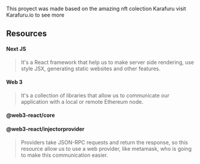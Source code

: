 This proyect was made based on the amazing nft colection Karafuru
visit Karafuru.io to see more

## Resources

#### Next JS 
> It's a React framework that help us to make server side rendering, use style JSX, generating static websites and other features.
#### Web 3 
> It's a collection of libraries that allow us to communicate our application with a local or remote Ethereum node.
#### @web3-react/core 
#### @web3-react/injectorprovider 
> Providers take JSON-RPC requests and return the response, so this resource allow us to use a web provider, like metamask, who is going to make this communication easier.


